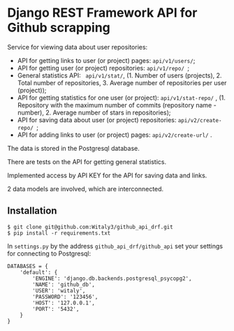 # Django REST Framework API for Github scrapping


Service for viewing data about user repositories: 

 + API for getting links to user (or project) pages:  ``` api/v1/users/ ```;
 + API for getting user (or project) repositories:  ```api/v1/repo/ ```;
 +  General statistics API:  ``` api/v1/stat/```, (1. Number of users (projects), 2. Total number of repositories, 3. Average number of repositories per user (project));
 +  API for getting statistics for one user (or project):  ```api/v1/stat-repo/``` , (1. Repository with the maximum number of commits (repository name - number), 2. Average number of stars in repositories);
 + API for saving data about user (or project) repositories:   ```api/v2/create-repo/ ```;
 + API for adding links to user (or project) pages: ``` api/v2/create-url/ ``` .

The data is stored in the Postgresql database.

There are tests on the API for getting general statistics.

Implemented access by API KEY for the API for saving data and links.

2 data models are involved, which are interconnected.

## Installation

```
$ git clone git@github.com:Witaly3/github_api_drf.git
$ pip install -r requirements.txt

```

In ``` settings.py ``` by the address ``` github_api_drf/github_api ``` set your settings for connecting to Postgresql:

```
DATABASES = {
    'default': {
        'ENGINE': 'django.db.backends.postgresql_psycopg2',
        'NAME': 'github_db',
        'USER': 'witaly',
        'PASSWORD': '123456',
        'HOST': '127.0.0.1',
        'PORT': '5432',
    }
}
```
